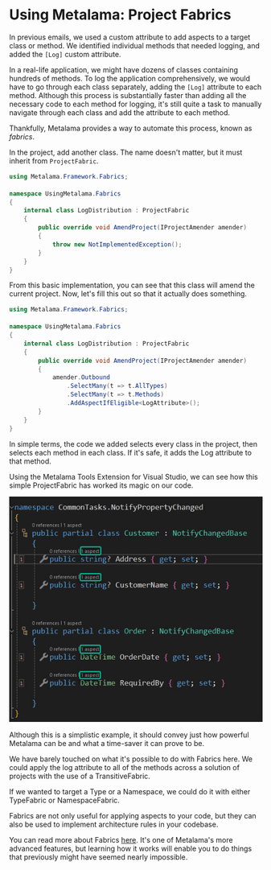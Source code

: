 # Using Metalama: Project Fabrics

In previous emails, we used a custom attribute to add aspects to a target class or method. We identified individual methods that needed logging, and added the `[Log]` custom attribute. 

In a real-life application, we might have dozens of classes containing hundreds of methods. To log the application comprehensively, we would have to go through each class separately, adding the `[Log]` attribute to each method. Although this process is substantially faster than adding all the necessary code to each method for logging, it's still quite a task to manually navigate through each class and add the attribute to each method.

Thankfully, Metalama provides a way to automate this process, known as _fabrics_.

In the project, add another class. The name doesn't matter, but it must inherit from `ProjectFabric`.

```c#
using Metalama.Framework.Fabrics;

namespace UsingMetalama.Fabrics
{
    internal class LogDistribution : ProjectFabric
    {
        public override void AmendProject(IProjectAmender amender)
        {
            throw new NotImplementedException();
        }
    }
}
```

From this basic implementation, you can see that this class will amend the current project. Now, let's fill this out so that it actually does something.

```c#
using Metalama.Framework.Fabrics;

namespace UsingMetalama.Fabrics
{
    internal class LogDistribution : ProjectFabric
    {
        public override void AmendProject(IProjectAmender amender)
        {
            amender.Outbound
                .SelectMany(t => t.AllTypes)
                .SelectMany(t => t.Methods)
                .AddAspectIfEligible<LogAttribute>();
        }
    }
}
```

In simple terms, the code we added selects every class in the project, then selects each method in each class. If it's safe, it adds the Log attribute to that method.

Using the Metalama Tools Extension for Visual Studio, we can see how this simple ProjectFabric has worked its magic on our code.

![](images/fabric2.jpg)


Although this is a simplistic example, it should convey just how powerful Metalama can be and what a time-saver it can prove to be.

We have barely touched on what it's possible to do with Fabrics here. We could apply the log attribute to all of the methods across a solution of projects with the use of a TransitiveFabric.

If we wanted to target a Type or a Namespace, we could do it with either TypeFabric or NamespaceFabric.

Fabrics are not only useful for applying aspects to your code, but they can also be used to implement architecture rules in your codebase.

You can read more about Fabrics [here](https://doc.postsharp.net/metalama/conceptual/using/fabrics). It's one of Metalama's more advanced features, but learning how it works will enable you to do things that previously might have seemed nearly impossible.
